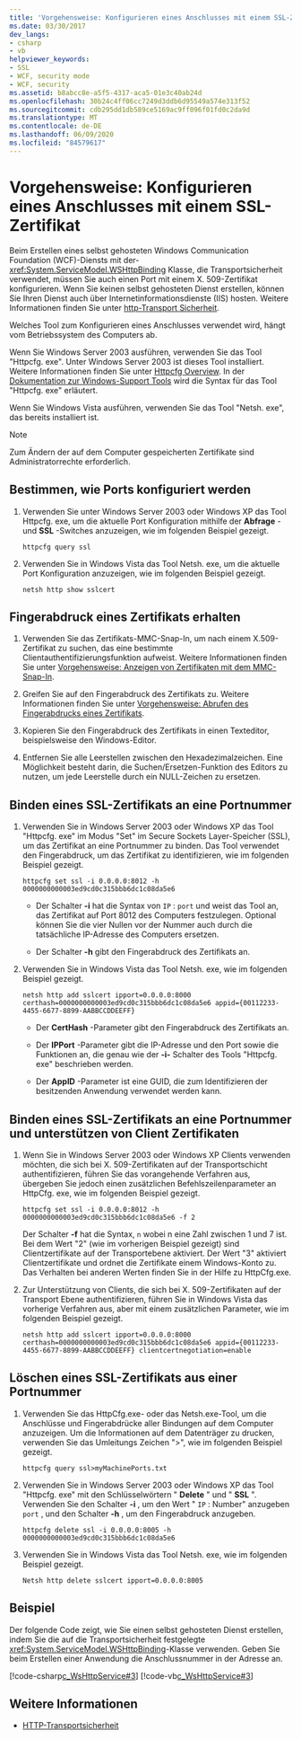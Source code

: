 ```yaml
---
title: 'Vorgehensweise: Konfigurieren eines Anschlusses mit einem SSL-Zertifikat'
ms.date: 03/30/2017
dev_langs:
- csharp
- vb
helpviewer_keywords:
- SSL
- WCF, security mode
- WCF, security
ms.assetid: b8abcc8e-a5f5-4317-aca5-01e3c40ab24d
ms.openlocfilehash: 30b24c4ff06cc7249d3ddb6d95549a574e313f52
ms.sourcegitcommit: cdb295dd1db589ce5169ac9ff096f01fd0c2da9d
ms.translationtype: MT
ms.contentlocale: de-DE
ms.lasthandoff: 06/09/2020
ms.locfileid: "84579617"
---
```

# <a name="how-to-configure-a-port-with-an-ssl-certificate"></a>Vorgehensweise: Konfigurieren eines Anschlusses mit einem SSL-Zertifikat

Beim Erstellen eines selbst gehosteten Windows Communication Foundation (WCF)-Diensts mit der- <xref:System.ServiceModel.WSHttpBinding> Klasse, die Transportsicherheit verwendet, müssen Sie auch einen Port mit einem X. 509-Zertifikat konfigurieren. Wenn Sie keinen selbst gehosteten Dienst erstellen, können Sie Ihren Dienst auch über Internetinformationsdienste (IIS) hosten. Weitere Informationen finden Sie unter [http-Transport Sicherheit](http-transport-security.md).  
  
 Welches Tool zum Konfigurieren eines Anschlusses verwendet wird, hängt vom Betriebssystem des Computers ab.  
  
 Wenn Sie Windows Server 2003 ausführen, verwenden Sie das Tool "Httpcfg. exe". Unter Windows Server 2003 ist dieses Tool installiert. Weitere Informationen finden Sie unter [Httpcfg Overview](https://docs.microsoft.com/previous-versions/windows/it-pro/windows-server-2003/cc787508(v=ws.10)). In der [Dokumentation zur Windows-Support Tools](https://docs.microsoft.com/previous-versions/windows/it-pro/windows-server-2003/cc781601(v=ws.10)) wird die Syntax für das Tool "Httpcfg. exe" erläutert.  
  
 Wenn Sie Windows Vista ausführen, verwenden Sie das Tool "Netsh. exe", das bereits installiert ist.
  
> [!NOTE]
> Zum Ändern der auf dem Computer gespeicherten Zertifikate sind Administratorrechte erforderlich.  
  
## <a name="determine-how-ports-are-configured"></a>Bestimmen, wie Ports konfiguriert werden  
  
1. Verwenden Sie unter Windows Server 2003 oder Windows XP das Tool Httpcfg. exe, um die aktuelle Port Konfiguration mithilfe der **Abfrage** -und **SSL** -Switches anzuzeigen, wie im folgenden Beispiel gezeigt.  
  
    ```console
    httpcfg query ssl  
    ```  
  
2. Verwenden Sie in Windows Vista das Tool Netsh. exe, um die aktuelle Port Konfiguration anzuzeigen, wie im folgenden Beispiel gezeigt.  
  
    ```console  
    netsh http show sslcert  
    ```  
  
## <a name="get-a-certificates-thumbprint"></a>Fingerabdruck eines Zertifikats erhalten  
  
1. Verwenden Sie das Zertifikats-MMC-Snap-In, um nach einem X.509-Zertifikat zu suchen, das eine bestimmte Clientauthentifizierungsfunktion aufweist. Weitere Informationen finden Sie unter [Vorgehensweise: Anzeigen von Zertifikaten mit dem MMC-Snap-In](how-to-view-certificates-with-the-mmc-snap-in.md).  
  
2. Greifen Sie auf den Fingerabdruck des Zertifikats zu. Weitere Informationen finden Sie unter [Vorgehensweise: Abrufen des Fingerabdrucks eines Zertifikats](how-to-retrieve-the-thumbprint-of-a-certificate.md).  
  
3. Kopieren Sie den Fingerabdruck des Zertifikats in einen Texteditor, beispielsweise den Windows-Editor.  
  
4. Entfernen Sie alle Leerstellen zwischen den Hexadezimalzeichen. Eine Möglichkeit besteht darin, die Suchen/Ersetzen-Funktion des Editors zu nutzen, um jede Leerstelle durch ein NULL-Zeichen zu ersetzen.  
  
## <a name="bind-an-ssl-certificate-to-a-port-number"></a>Binden eines SSL-Zertifikats an eine Portnummer  
  
1. Verwenden Sie in Windows Server 2003 oder Windows XP das Tool "Httpcfg. exe" im Modus "Set" im Secure Sockets Layer-Speicher (SSL), um das Zertifikat an eine Portnummer zu binden. Das Tool verwendet den Fingerabdruck, um das Zertifikat zu identifizieren, wie im folgenden Beispiel gezeigt.  
  
    ```console  
    httpcfg set ssl -i 0.0.0.0:8012 -h 0000000000003ed9cd0c315bbb6dc1c08da5e6  
    ```  
  
    - Der Schalter **-i** hat die Syntax von `IP` : `port` und weist das Tool an, das Zertifikat auf Port 8012 des Computers festzulegen. Optional können Sie die vier Nullen vor der Nummer auch durch die tatsächliche IP-Adresse des Computers ersetzen.  
  
    - Der Schalter **-h** gibt den Fingerabdruck des Zertifikats an.  
  
2. Verwenden Sie in Windows Vista das Tool Netsh. exe, wie im folgenden Beispiel gezeigt.  
  
    ```console  
    netsh http add sslcert ipport=0.0.0.0:8000 certhash=0000000000003ed9cd0c315bbb6dc1c08da5e6 appid={00112233-4455-6677-8899-AABBCCDDEEFF}
    ```  
  
    - Der **CertHash** -Parameter gibt den Fingerabdruck des Zertifikats an.  
  
    - Der **IPPort** -Parameter gibt die IP-Adresse und den Port sowie die Funktionen an, die genau wie der **-i-** Schalter des Tools "Httpcfg. exe" beschrieben werden.  
  
    - Der **AppID** -Parameter ist eine GUID, die zum Identifizieren der besitzenden Anwendung verwendet werden kann.  
  
## <a name="bind-an-ssl-certificate-to-a-port-number-and-support-client-certificates"></a>Binden eines SSL-Zertifikats an eine Portnummer und unterstützen von Client Zertifikaten  
  
1. Wenn Sie in Windows Server 2003 oder Windows XP Clients verwenden möchten, die sich bei X. 509-Zertifikaten auf der Transportschicht authentifizieren, führen Sie das vorangehende Verfahren aus, übergeben Sie jedoch einen zusätzlichen Befehlszeilenparameter an HttpCfg. exe, wie im folgenden Beispiel gezeigt.  
  
    ```console  
    httpcfg set ssl -i 0.0.0.0:8012 -h 0000000000003ed9cd0c315bbb6dc1c08da5e6 -f 2  
    ```  
  
     Der Schalter **-f** hat die Syntax, `n` wobei n eine Zahl zwischen 1 und 7 ist.  Bei dem Wert "2" (wie im vorherigen Beispiel gezeigt) sind Clientzertifikate auf der Transportebene aktiviert. Der Wert&#160;"3" aktiviert Clientzertifikate und ordnet die Zertifikate einem Windows-Konto zu. Das Verhalten bei anderen Werten finden Sie in der Hilfe zu HttpCfg.exe.  
  
2. Zur Unterstützung von Clients, die sich bei X. 509-Zertifikaten auf der Transport Ebene authentifizieren, führen Sie in Windows Vista das vorherige Verfahren aus, aber mit einem zusätzlichen Parameter, wie im folgenden Beispiel gezeigt.  
  
    ```console  
    netsh http add sslcert ipport=0.0.0.0:8000 certhash=0000000000003ed9cd0c315bbb6dc1c08da5e6 appid={00112233-4455-6677-8899-AABBCCDDEEFF} clientcertnegotiation=enable  
    ```  
  
## <a name="delete-an-ssl-certificate-from-a-port-number"></a>Löschen eines SSL-Zertifikats aus einer Portnummer  
  
1. Verwenden Sie das HttpCfg.exe- oder das Netsh.exe-Tool, um die Anschlüsse und Fingerabdrücke aller Bindungen auf dem Computer anzuzeigen. Um die Informationen auf dem Datenträger zu drucken, verwenden Sie das Umleitungs Zeichen ">", wie im folgenden Beispiel gezeigt.  
  
    ```console  
    httpcfg query ssl>myMachinePorts.txt  
    ```
  
2. Verwenden Sie in Windows Server 2003 oder Windows XP das Tool "Httpcfg. exe" mit den Schlüsselwörtern " **Delete** " und " **SSL** ". Verwenden Sie den Schalter **-i** , um den Wert " `IP` : Number" anzugeben `port` , und den Schalter **-h** , um den Fingerabdruck anzugeben.  
  
    ```console  
    httpcfg delete ssl -i 0.0.0.0:8005 -h 0000000000003ed9cd0c315bbb6dc1c08da5e6  
    ```  
  
3. Verwenden Sie in Windows Vista das Tool Netsh. exe, wie im folgenden Beispiel gezeigt.  
  
    ```console  
    Netsh http delete sslcert ipport=0.0.0.0:8005  
    ```  
  
## <a name="example"></a>Beispiel  

 Der folgende Code zeigt, wie Sie einen selbst gehosteten Dienst erstellen, indem Sie die auf die Transportsicherheit festgelegte <xref:System.ServiceModel.WSHttpBinding>-Klasse verwenden. Geben Sie beim Erstellen einer Anwendung die Anschlussnummer in der Adresse an.  
  
 [!code-csharp[c_WsHttpService#3](../../../../samples/snippets/csharp/VS_Snippets_CFX/c_wshttpservice/cs/source.cs#3)]
 [!code-vb[c_WsHttpService#3](../../../../samples/snippets/visualbasic/VS_Snippets_CFX/c_wshttpservice/vb/source.vb#3)]  
  
## <a name="see-also"></a>Weitere Informationen

- [HTTP-Transportsicherheit](http-transport-security.md)
